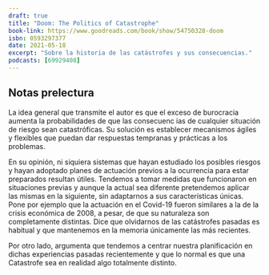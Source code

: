 ```yaml
--- 
draft: true
title: "Doom: The Politics of Catastrophe"
book-link: https://www.goodreads.com/book/show/54750328-doom
isbn: 0593297377
date: 2021-05-18
excerpt: "Sobre la historia de las catástrofes y sus consecuencias."
podcasts: [69929408]
---
```


## Notas prelectura

La idea general que transmite el autor es que el exceso de burocracia aumenta la probabilidades de que las consecuenc ias de cualquier situación de riesgo sean catastróficas. Su solución es establecer mecanismos ágiles y flexibles que puedan dar respuestas tempranas y prácticas a los problemas.

En su opinión, ni siquiera sistemas que hayan estudiado los posibles riesgos y hayan adoptado planes de actuación previos a la ocurrencia para estar preparados resultan útiles. Tendemos a tomar medidas que funcionaron en situaciones previas y aunque la actual sea diferente pretendemos aplicar las mismas en la siguiente, sin adaptarnos a sus características únicas. Pone por ejemplo que la actuación en el Covid-19 fueron similares a la de la crisis económica de 2008, a pesar, de que su naturaleza son completamente distintas. Dice que olvidarnos de las catástrofes pasadas es habitual y que mantenemos en la memoria únicamente las más recientes.

Por otro lado, argumenta que tendemos a centrar nuestra planificación en dichas experiencias pasadas recientemente y que lo normal es que una Catastrofe sea en realidad algo totalmente distinto.
